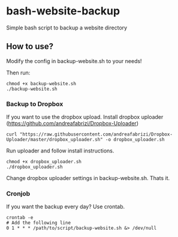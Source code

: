 # bash-website-backup
Simple bash script to backup a website directory

## How to use?
Modify the config in backup-website.sh to your needs!

Then run:

    chmod +x backup-website.sh
    ./backup-website.sh

### Backup to Dropbox
If you want to use the dropbox upload. Install dropbox uploader (https://github.com/andreafabrizi/Dropbox-Uploader)

    curl "https://raw.githubusercontent.com/andreafabrizi/Dropbox-Uploader/master/dropbox_uploader.sh" -o dropbox_uploader.sh
    
Run uploader and follow install instructions.

    chmod +x dropbox_uploader.sh
    ./dropbox_uploader.sh

Change dropbox uploader settings in backup-website.sh. Thats it.

### Cronjob
If you want the backup every day? Use crontab.

    crontab -e
    # Add the following line
    0 1 * * * /path/to/script/backup-website.sh &> /dev/null